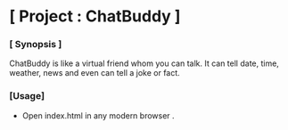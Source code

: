 # [ Project : ChatBuddy ]

### [ Synopsis ]
ChatBuddy is like a virtual friend whom you can talk. It can tell date, time, weather, news and even can tell a joke or fact.

### [Usage]
- Open index.html in any modern browser .
